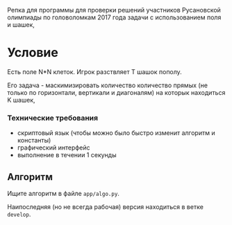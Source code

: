 Репка для программы для проверки решений участников Русановской олимпиады по головоломкам 2017 года задачи с использованием поля и шашек,

# Условие

Есть поле N*N клеток. Игрок разствляет T шашок пополу.

Его задача - маскимизировать количество количество прямых
(не только по горизонтали, вертикали и диагоналям) на которык находиться K шашек,

### Технические требования

* скриптовый язык (чтобы можно было быстро изменит алгоритм и константы)
* графический интерфейс
* выполнение в течении 1 секунды

## Алгоритм

Ищите алгоритм в файле `app/algo.py`.

Наипоследняя (но не всегда рабочая) версия находиться в ветке `develop`.
